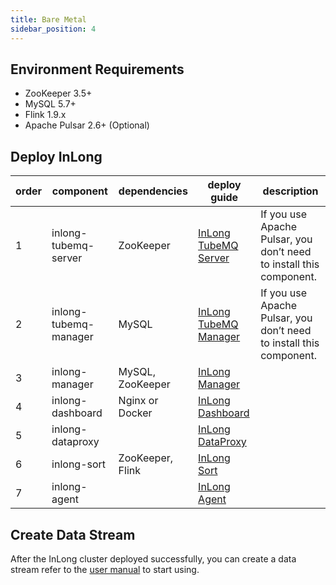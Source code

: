 ```yaml
---
title: Bare Metal
sidebar_position: 4
---
```


## Environment Requirements
- ZooKeeper 3.5+
- MySQL 5.7+
- Flink 1.9.x
- Apache Pulsar 2.6+ (Optional)

## Deploy InLong
| order |  component | dependencies | deploy guide                                                          | description |
|  ----  | ----  | ----  |-----------------------------------------------------------------------| ---- |
| 1 | inlong-tubemq-server | ZooKeeper | [InLong TubeMQ Server](modules/tubemq/quick_start.md)                 | If you use Apache Pulsar, you don’t need to install this component. |
| 2 | inlong-tubemq-manager | MySQL | [InLong TubeMQ Manager](modules/tubemq/tubemq-manager/quick_start.md) | If you use Apache Pulsar, you don’t need to install this component. |
| 3 | inlong-manager | MySQL, ZooKeeper  | [InLong Manager](modules/manager/quick_start.md)                      |  |
| 4 | inlong-dashboard | Nginx or Docker | [InLong Dashboard](modules/dashboard/quick_start.md)                  | |
| 5 | inlong-dataproxy |  | [InLong DataProxy](modules/dataproxy/quick_start.md)                  |  |
| 6 | inlong-sort | ZooKeeper, Flink | [InLong Sort](modules/sort/quick_start.md)                            |  |
| 7 | inlong-agent |  | [InLong Agent](modules/agent/quick_start.md)                          |  |

## Create Data Stream
After the InLong cluster deployed successfully, you can create a data stream refer to the [user manual](user_guide/user_manual.md) to start using.
